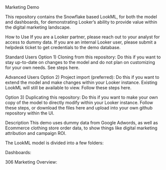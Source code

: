 Marketing Demo 

This repository contains the Snowflake based LookML, for both the model and dashboards, for demonstrating Looker’s ability to provide value within the digital marketing landscape.

How to Use
If you are a Looker partner, please reach out to your analyst for access to dummy data. If you are an internal Looker user, please submit a helpdesk ticket to get credentials to the demo database.

Standard Users
Option 1) Cloning from this repository: Do this if you want to stay up-to-date on changes to the model and do not plan on customizing for your own needs. See steps here.

Advanced Users
Option 2) Project import (preferred): Do this if you want to extend the model and make changes within your Looker instance. Existing LookML will still be available to view. Follow these steps here.

Option 3) Duplicating this repository: Do this if you want to make your own copy of the model to directly modify within your Looker instance. Follow these steps, or download the files here and upload into your own github repository within the UI.

Description
This demo uses dummy data from Google Adwords, as well as Ecommerce clothing store order data, to show things like digital marketing attribution and campaign ROI.

The LookML model is divided into a few folders:

Dashboards:

306 Marketing Overview:

